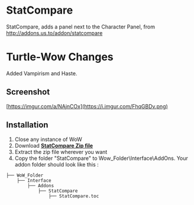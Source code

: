 # StatCompare
StatCompare, adds a panel next to the Character Panel, from http://addons.us.to/addon/statcompare

# Turtle-Wow Changes
Added Vampirism and Haste.


## Screenshot

[https://imgur.com/a/NAjnCOx](https://i.imgur.com/FhqGBDv.png)

## Installation
1. Close any instance of WoW
2. Download **[StatCompare Zip file](https://github.com/Linae-Kronos/StatCompare/archive/master.zip)**
3. Extract the zip file wherever you want
4. Copy the folder "StatCompare" to Wow_Folder\Interface\AddOns. Your addon folder should look like this :
```
├── WoW_Folder
    ├── Interface
        ├── Addons
            ├── StatCompare
            	├── StatCompare.toc
```
